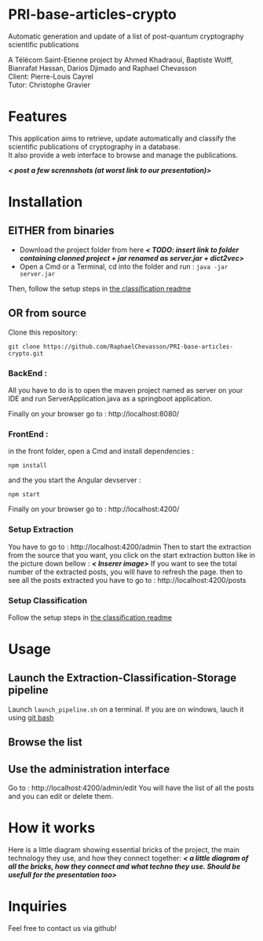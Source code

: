 # PRI-base-articles-crypto
Automatic generation and update of a list of post-quantum cryptography scientific publications

A Télécom Saint-Etienne project by Ahmed Khadraoui, Baptiste Wolff, Bianrafat Hassan, Darios Djimado and Raphael Chevasson  
Client: Pierre-Louis Cayrel  
Tutor: Christophe Gravier  

# Features

This application aims to retrieve, update automatically and classify the scientific publications of cryptography in a database.  
It also provide a web interface to browse and manage the publications.

***< post a few scrennshots (at worst link to our presentation)>***

# Installation

## EITHER from binaries

- Download the project folder from here ***< TODO: insert link to folder containing clonned project + jar renamed as server.jar + dict2vec>***
- Open a Cmd or a Terminal, cd into the folder and run : `java -jar server.jar`

Then, follow the setup steps in [the classification readme](Classification/readme.md)

## OR from source

Clone this repository:

```
git clone https://github.com/RaphaelChevasson/PRI-base-articles-crypto.git
```

### BackEnd :

All you have to do is to open the maven project named as server on your IDE and run ServerApplication.java as a springboot application.

Finally on your browser go to : http://localhost:8080/

### FrontEnd :

in the front folder, open a Cmd and install dependencies :
```
npm install
```
and the you start the Angular devserver :
```
npm start
```
Finally on your browser go to : http://localhost:4200/

### Setup Extraction

You have to go to : http://localhost:4200/admin
Then to start the extraction from the source that you want, you click on the start extraction button like in the picture down bellow :
***< Inserer image>***
If you want to see the total number of the extracted posts, you will have to refresh the page.
then to see all the posts extracted you have to go to : http://localhost:4200/posts


### Setup Classification

Follow the setup steps in [the classification readme](Classification/readme.md)

# Usage

## Launch the Extraction-Classification-Storage pipeline

Launch `launch_pipeline.sh` on a terminal. If you are on windows, lauch it using [git bash](https://gitforwindows.org/)

## Browse the list

## Use the administration interface

Go to : http://localhost:4200/admin/edit 
You will have the list of all the posts and you can edit or delete them.

# How it works

Here is a little diagram showing essential bricks of the project, the main technology they use, and how they connect together:
***< a little diagram of all the bricks, how they connect and what techno they use. Should be usefull for the presentation too>***

# Inquiries

Feel free to contact us via github!
